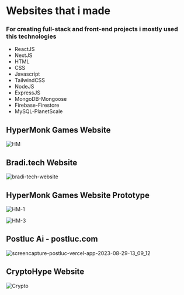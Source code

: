 # Websites that i made 
### For creating full-stack and front-end projects i mostly used this technologies

* ReactJS
* NextJS
* HTML
* CSS
* Javascript
* TailwindCSS
* NodeJS
* ExpressJS
* MongoDB-Mongoose
* Firebase-Firestore
* MySQL-PlanetScale

## HyperMonk Games Website

![HM](https://github.com/muefdo/websites-i-made/assets/112949938/53fe91b5-ed03-431f-a271-a8066a0b8b56)

## Bradi.tech Website

![bradi-tech-website](https://github.com/muefdo/websites-i-made/assets/112949938/f52bff70-a8dd-482c-9765-76a9eeb2a724)

## HyperMonk Games Website Prototype

![HM-1](https://github.com/muefdo/websites-i-made/assets/112949938/f9b1453b-8005-446e-bfe1-992cb18e01e3)

![HM-3](https://github.com/muefdo/websites-i-made/assets/112949938/eff40d26-1b09-48c2-b71e-2673c1a2251e)


## Postluc Ai - postluc.com

![screencapture-postluc-vercel-app-2023-08-29-13_09_12](https://github.com/muefdo/websites-i-made/assets/112949938/1bf54391-0a7d-44ce-a881-6b5bde815d17)

## CryptoHype Website 

![Crypto](https://github.com/muefdo/websites-i-made/assets/112949938/b40d4680-aca9-4728-a341-59bf42c72990)
